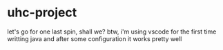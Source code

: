 # uhc-project
let's go for one last spin, shall we? btw, i'm using vscode for the first time writting java and after some configuration it works pretty well
